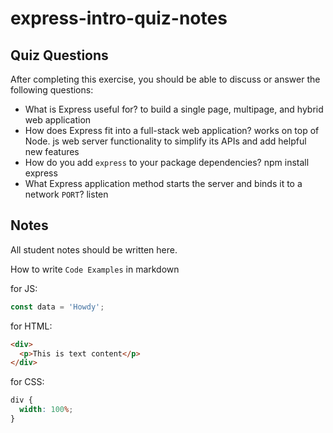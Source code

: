 # express-intro-quiz-notes

## Quiz Questions

After completing this exercise, you should be able to discuss or answer the following questions:

- What is Express useful for?
  to build a single page, multipage, and hybrid web application
- How does Express fit into a full-stack web application?
  works on top of Node. js web server functionality to simplify its APIs and add helpful new features
- How do you add `express` to your package dependencies?
  npm install express
- What Express application method starts the server and binds it to a network `PORT`?
  listen

## Notes

All student notes should be written here.

How to write `Code Examples` in markdown

for JS:

```javascript
const data = 'Howdy';
```

for HTML:

```html
<div>
  <p>This is text content</p>
</div>
```

for CSS:

```css
div {
  width: 100%;
}
```

